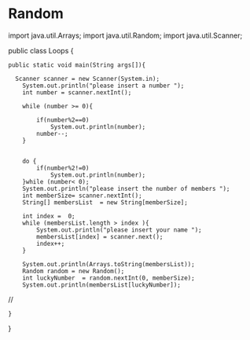 # Random
import java.util.Arrays;
import java.util.Random;
import java.util.Scanner;

public class Loops {

    public static void main(String args[]){

      Scanner scanner = new Scanner(System.in);
        System.out.println("please insert a number ");
        int number = scanner.nextInt();

        while (number >= 0){

            if(number%2==0)
                System.out.println(number);
            number--;
        }


        do {
            if(number%2!=0)
                System.out.println(number);
        }while (number< 0);
        System.out.println("please insert the number of members ");
        int memberSize= scanner.nextInt();
        String[] membersList  = new String[memberSize];

        int index =  0;
        while (membersList.length > index ){
            System.out.println("please insert your name ");
            membersList[index] = scanner.next();
            index++;
        }

        System.out.println(Arrays.toString(membersList));
        Random random = new Random();
        int luckyNumber  = random.nextInt(0, memberSize);
        System.out.println(membersList[luckyNumber]);
//



    }


}
